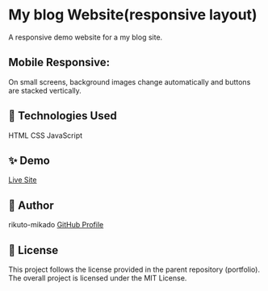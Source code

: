 # My blog Website(responsive layout)
A responsive demo website for a my blog site.

## Mobile Responsive:
On small screens, background images change automatically and buttons are stacked vertically.

## 🚀 Technologies Used
HTML
CSS
JavaScript

## ✨ Demo
[Live Site](https://myblog-pi-flame.vercel.app/)

## 👤 Author
rikuto-mikado
[GitHub Profile](https://github.com/rikuto-mikado)

## 📜 License
This project follows the license provided in the parent repository (portfolio).
The overall project is licensed under the MIT License.

